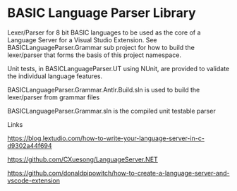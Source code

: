 # BASIC Language Parser Library

Lexer/Parser for 8 bit BASIC languages to be used as the core of a Language Server for a Visual Studio Extension.  See BASICLanguageParser.Grammar sub project for how to build the lexer/parser that forms the basis of this project namespace.

Unit tests, in BASICLanguageParser.UT using NUnit, are provided to validate the individual language features.

BASICLanguageParser.Grammar.Antlr.Build.sln is used to build the lexer/parser from grammar files

BASICLanguageParser.Grammar.sln is the compiled unit testable parser

Links

<https://blog.lextudio.com/how-to-write-your-language-server-in-c-d9302a44f694>

<https://github.com/CXuesong/LanguageServer.NET>

<https://github.com/donaldpipowitch/how-to-create-a-language-server-and-vscode-extension>